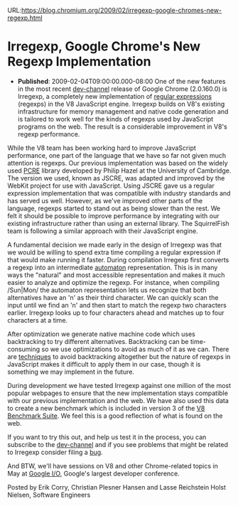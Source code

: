 URL:https://blog.chromium.org/2009/02/irregexp-google-chromes-new-regexp.html
# Irregexp, Google Chrome's New Regexp Implementation
- **Published**: 2009-02-04T09:00:00.000-08:00
One of the new features in the most recent [dev-channel](http://dev.chromium.org/getting-involved/dev-channel) release of Google Chrome (2.0.160.0) is Irregexp, a completely new implementation of [regular expressions](http://en.wikipedia.org/wiki/Regular_expression) (regexps) in the V8 JavaScript engine. Irregexp builds on V8's existing infrastructure for memory management and native code generation and is tailored to work well for the kinds of regexps used by JavaScript programs on the web. The result is a considerable improvement in V8's regexp performance.

While the V8 team has been working hard to improve JavaScript performance, one part of the language that we have so far not given much attention is regexps. Our previous implementation was based on the widely used [PCRE](http://pcre.org/) library developed by Philip Hazel at the University of Cambridge. The version we used, known as JSCRE, was adapted and improved by the WebKit project for use with JavaScript. Using JSCRE gave us a regular expression implementation that was compatible with industry standards and has served us well. However, as we've improved other parts of the language, regexps started to stand out as being slower than the rest. We felt it should be possible to improve performance by integrating with our existing infrastructure rather than using an external library. The SquirrelFish team is following a similar approach with their JavaScript engine.

A fundamental decision we made early in the design of Irregexp was that we would be willing to spend extra time compiling a regular expression if that would make running it faster. During compilation Irregexp first converts a regexp into an intermediate [automaton](http://en.wikipedia.org/wiki/Automata_theory) representation. This is in many ways the "natural" and most accessible representation and makes it much easier to analyze and optimize the regexp. For instance, when compiling /Sun|Mon/ the automaton representation lets us recognize that both alternatives have an 'n' as their third character. We can quickly scan the input until we find an 'n' and then start to match the regexp two characters earlier. Irregexp looks up to four characters ahead and matches up to four characters at a time.

After optimization we generate native machine code which uses backtracking to try different alternatives. Backtracking can be time-consuming so we use optimizations to avoid as much of it as we can. There are [techniques](http://swtch.com/~rsc/regexp/regexp1.html) to avoid backtracking altogether but the nature of regexps in JavaScript makes it difficult to apply them in our case, though it is something we may implement in the future.

During development we have tested Irregexp against one million of the most popular webpages to ensure that the new implementation stays compatible with our previous implementation and the web. We have also used this data to create a new benchmark which is included in version 3 of the [V8 Benchmark Suite](http://v8.googlecode.com/svn/data/benchmarks/current/run.html). We feel this is a good reflection of what is found on the web.

If you want to try this out, and help us test it in the process, you can subscribe to the [dev-channel](http://dev.chromium.org/getting-involved/dev-channel) and if you see problems that might be related to Irregexp consider filing a [bug](http://code.google.com/p/v8/issues/entry).

And BTW, we'll have sessions on V8 and other Chrome-related topics in May at [Google I/O](http://code.google.com/events/io/), Google's largest developer conference.

Posted by Erik Corry, Christian Plesner Hansen and Lasse Reichstein Holst Nielsen, Software Engineers